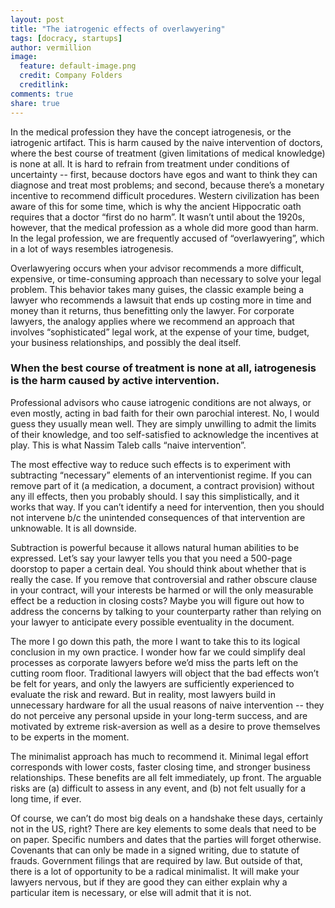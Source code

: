 ```yaml
---
layout: post
title: "The iatrogenic effects of overlawyering"
tags: [docracy, startups]
author: vermillion
image:
  feature: default-image.png
  credit: Company Folders
  creditlink: 
comments: true
share: true
---
```


In the medical profession they have the concept iatrogenesis, or the iatrogenic artifact. This is harm caused by the naive intervention of doctors, where the best course of treatment (given limitations of medical knowledge) is none at all. It is hard to refrain from treatment under conditions of uncertainty -- first, because doctors have egos and want to think they can diagnose and treat most problems; and second, because there’s a monetary incentive to recommend difficult procedures. Western civilization has been aware of this for some time, which is why the ancient Hippocratic oath requires that a doctor “first do no harm”. It wasn’t until about the 1920s, however, that the medical profession as a whole did more good than harm. In the legal profession, we are frequently accused of “overlawyering”, which in a lot of ways resembles iatrogenesis.

Overlawyering occurs when your advisor recommends a more difficult, expensive, or time-consuming approach than necessary to solve your legal problem. This behavior takes many guises, the classic example being a lawyer who recommends a lawsuit that ends up costing more in time and money than it returns, thus benefitting only the lawyer. For corporate lawyers, the analogy applies where we recommend an approach that involves “sophisticated” legal work, at the expense of your time, budget, your business relationships, and possibly the deal itself.

### When the best course of treatment is none at all, iatrogenesis is the harm caused by active intervention.

Professional advisors who cause iatrogenic conditions are not always, or even mostly, acting in bad faith for their own parochial interest. No, I would guess they usually mean well. They are simply unwilling to admit the limits of their knowledge, and too self-satisfied to acknowledge the incentives at play. This is what Nassim Taleb calls “naive intervention”.

The most effective way to reduce such effects is to experiment with subtracting “necessary” elements of an interventionist regime. If you can remove part of it (a medication, a document, a contract provision) without any ill effects, then you probably should. I say this simplistically, and it works that way. If you can’t identify a need for intervention, then you should not intervene b/c the unintended consequences of that intervention are unknowable. It is all downside.

Subtraction is powerful because it allows natural human abilities to be expressed. Let’s say your lawyer tells you that you need a 500-page doorstop to paper a certain deal. You should think about whether that is really the case. If you remove that controversial and rather obscure clause in your contract, will your interests be harmed or will the only measurable effect be a reduction in closing costs? Maybe you will figure out how to address the concerns by talking to your counterparty rather than relying on your lawyer to anticipate every possible eventuality in the document.

The more I go down this path, the more I want to take this to its logical conclusion in my own practice. I wonder how far we could simplify deal processes as corporate lawyers before we’d miss the parts left on the cutting room floor. Traditional lawyers will object that the bad effects won’t be felt for years, and only the lawyers are sufficiently experienced to evaluate the risk and reward. But in reality, most lawyers build in unnecessary hardware for all the usual reasons of naive intervention -- they do not perceive any personal upside in your long-term success, and are motivated by extreme risk-aversion as well as a desire to prove themselves to be experts in the moment.

The minimalist approach has much to recommend it. Minimal legal effort corresponds with lower costs, faster closing time, and stronger business relationships. These benefits are all felt immediately, up front. The arguable risks are (a) difficult to assess in any event, and (b) not felt usually for a long time, if ever.

Of course, we can’t do most big deals on a handshake these days, certainly not in the US, right? There are key elements to some deals that need to be on paper. Specific numbers and dates that the parties will forget otherwise. Covenants that can only be made in a signed writing, due to statute of frauds. Government filings that are required by law. But outside of that, there is a lot of opportunity to be a radical minimalist. It will make your lawyers nervous, but if they are good they can either explain why a particular item is necessary, or else will admit that it is not.